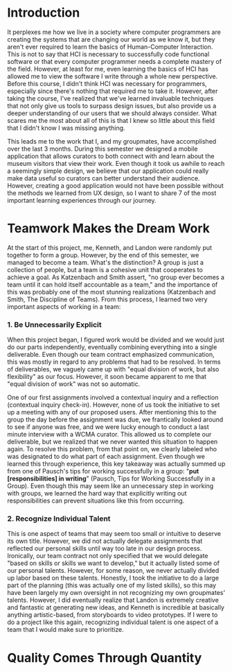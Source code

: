# Introduction

It perplexes me how we live in a society where computer programmers are creating the systems that are changing our world as we know it, but they aren't ever required to learn the basics of Human-Computer Interaction. This is not to say that HCI is necessary to successfully code functional software or that every computer programmer needs a complete mastery of the field. However, at least for me, even learning the basics of HCI has allowed me to view the software I write through a whole new perspective. Before this course, I didn't think HCI was necessary for programmers, especially since there's nothing that required me to take it. However, after taking the course, I've realized that we've learned invaluable techniques that not only give us tools to surpass design issues, but also provide us a deeper understanding of our users that we should always consider. What scares me the most about all of this is that I knew so little about this field that I didn't know I was missing anything.
 
 
This leads me to the work that I, and my groupmates, have accomplished over the last 3 months. During this semester we designed a mobile application that allows curators to both connect with and learn about the museum visitors that view their work. Even though it took us awhile to reach a seemingly simple design, we believe that our application could really make data useful so curators can better understand their audience. However, creating a good application would not have been possible without the methods we learned from UX design, so I want to share 7 of the most important learning experiences through our journey.


# Teamwork Makes the Dream Work

At the start of this project, me, Kenneth, and Landon were randomly put together to form a group. However, by the end of this semester, we managed to become a team. What's the distinction? A group is just a collection of people, but a team is a cohesive unit that cooperates to achieve a goal. As Katzenbach and Smith assert, "no group ever becomes a team until it can hold itself accountable as a team," and the importance of this was probably one of the most stunning realizations (Katzenbach and Smith, The Discipline of Teams). From this process, I learned two very important aspects of working in a team:


### 1. Be Unnecessarily Explicit 

When this project began, I figured work would be divided and we would just do our parts independently, eventually combining everything into a single deliverable. Even though our team contract emphasized communication, this was mostly in regard to any problems that had to be resolved. In terms of deliverables, we vaguely came up with "equal division of work, but also flexibility" as our focus. However, it soon became apparent to me that "equal division of work" was not so automatic. 


One of our first assignments involved a contextual inquiry and a reflection (contextual inquiry check-in). However, none of us took the initiative to set up a meeting with any of our proposed users. After mentioning this to the group the day before the assignment was due, we frantically looked around to see if anyone was free, and we were lucky enough to conduct a last minute interview with a WCMA curator. This allowed us to complete our deliverable, but we realized that we never wanted this situation to happen again. To resolve this problem, from that point on, we clearly labeled who was designated to do what part of each assignment. Even though we learned this through experience, this key takeaway was actually summed up from one of Pausch's tips for working successfully in a group: "**put [responsibilities] in writing**" (Pausch, Tips for Working Successfully in a Group). Even though this may seem like an unnecessary step in working with groups, we learned the hard way that explicitly writing out responsibilities can prevent situations like this from occurring. 


### 2. Recognize Individual Talent

This is one aspect of teams that may seem too small or intuitive to deserve its own title. However, we did not actually delegate assignments that reflected our personal skills until way too late in our design process. Ironically, our team contract not only specified that we would delegate "based on skills or skills we want to develop," but it actually listed some of our personal talents. However, for some reason, we never actually divided up labor based on these talents. Honestly, I took the initiative to do a large part of the planning (this was actually one of my listed skills), so this may have been largely my own oversight in not recognizing my own groupmates' talents. However, I did eventually realize that Landon is extremely creative and fantastic at generating new ideas, and Kenneth is incredible at basically anything artistic-based, from storyboards to video prototypes. If I were to do a project like this again, recognizing individual talent is one aspect of a team that I would make sure to prioritize. 


# Quality Comes Through Quantity









